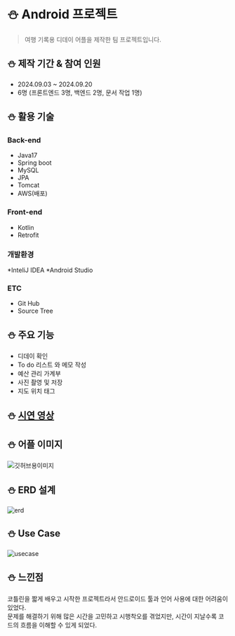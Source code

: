 # :snowman: Android 프로젝트
>여행 기록용 디데이 어플을 제작한 팀 프로젝트입니다.

## :snowman: 제작 기간 & 참여 인원
* 2024.09.03 ~ 2024.09.20
* 6명 (프론트엔드 3명, 백엔드 2명, 문서 작업 1명)

## :snowman: 활용 기술
### Back-end
* Java17
* Spring boot
* MySQL
* JPA
* Tomcat
* AWS(배포)
### Front-end
* Kotlin
* Retrofit
### 개발환경
*InteliJ IDEA
*Android Studio
### ETC
* Git Hub
* Source Tree
  
## :snowman: 주요 기능
* 디데이 확인
* To do 리스트 와 메모 작성
* 예산 관리 가계부
* 사진 촬영 및 저장
* 지도 위치 태그

## :snowman: [시연 영상](https://youtu.be/zThjG9X4Mrw)
> 

## :snowman: 어플 이미지
![깃허브용이미지](https://github.com/user-attachments/assets/05efdfef-56d4-4e08-a223-bf97a396ee69)


## :snowman: ERD 설계
![erd](https://github.com/user-attachments/assets/0ab15514-fb3a-4c79-85f3-f4193ff06482)


## :snowman: Use Case
![usecase](https://github.com/user-attachments/assets/2600885d-c431-4b71-8569-8b0b285ecb2f)


## :snowman: 느낀점
코틀린을 짧게 배우고 시작한 프로젝트라서 안드로이드 툴과 언어 사용에 대한 어려움이 있었다.<br>
문제를 해결하기 위해 많은 시간을 고민하고 시행착오를 겪었지만, 시간이 지날수록 코드의 흐름을 이해할 수 있게 되었다.<br>


